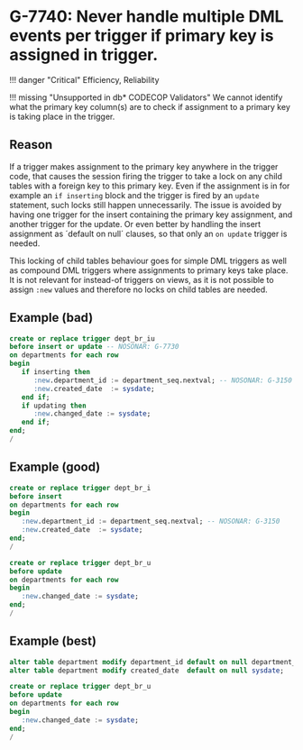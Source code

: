 # G-7740: Never handle multiple DML events per trigger if primary key is assigned in trigger.

!!! danger "Critical"
    Efficiency, Reliability

!!! missing "Unsupported in db\* CODECOP Validators"
    We cannot identify what the primary key column(s) are to check if assignment to a primary key is taking place in the trigger.

## Reason

If a trigger makes assignment to the primary key anywhere in the trigger code, that causes the session firing the trigger to take a lock on any child tables with a foreign key to this primary key. Even if the assignment is in for example an `if inserting` block and the trigger is fired by an `update` statement, such locks still happen unnecessarily. The issue is avoided by having one trigger for the insert containing the primary key assignment, and another trigger for the update. Or even better by handling the insert assignment as ´default on null´ clauses, so that only an `on update` trigger is needed.

This locking of child tables behaviour goes for simple DML triggers as well as compound DML triggers where assignments to primary keys take place. It is not relevant for instead-of triggers on views, as it is not possible to assign `:new` values and therefore no locks on child tables are needed.

## Example (bad)

``` sql
create or replace trigger dept_br_iu
before insert or update -- NOSONAR: G-7730
on departments for each row
begin
   if inserting then
      :new.department_id := department_seq.nextval; -- NOSONAR: G-3150
      :new.created_date  := sysdate;
   end if;
   if updating then
      :new.changed_date := sysdate;
   end if;
end;
/
```

## Example (good)

``` sql
create or replace trigger dept_br_i
before insert
on departments for each row
begin
   :new.department_id := department_seq.nextval; -- NOSONAR: G-3150
   :new.created_date  := sysdate;
end;
/

create or replace trigger dept_br_u
before update
on departments for each row
begin
   :new.changed_date := sysdate;
end;
/
```

## Example (best)

``` sql
alter table department modify department_id default on null department_seq.nextval;
alter table department modify created_date  default on null sysdate;

create or replace trigger dept_br_u
before update
on departments for each row
begin
   :new.changed_date := sysdate;
end;
/
```